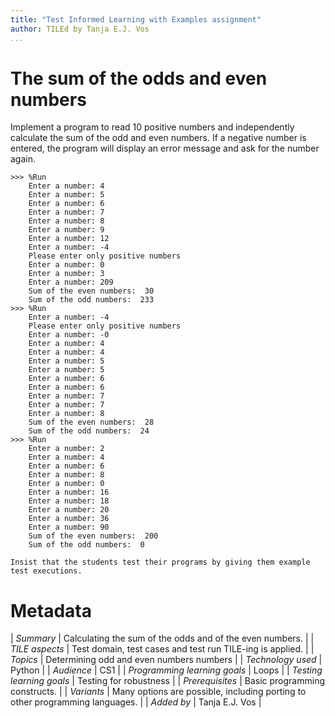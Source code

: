 ```yaml
---
title: "Test Informed Learning with Examples assignment"
author: TILEd by Tanja E.J. Vos
...
```


# The sum of the odds and even numbers





Implement a program to read 10 positive numbers and independently
calculate the sum of the odd and even numbers. If a negative number
is entered, the program will display an error message and ask for
the number again.

```small
>>> %Run 
    Enter a number: 4
    Enter a number: 5
    Enter a number: 6
    Enter a number: 7
    Enter a number: 8
    Enter a number: 9
    Enter a number: 12
    Enter a number: -4
    Please enter only positive numbers
    Enter a number: 0
    Enter a number: 3
    Enter a number: 209
    Sum of the even numbers:  30
    Sum of the odd numbers:  233
>>> %Run
    Enter a number: -4
    Please enter only positive numbers
    Enter a number: -0
    Enter a number: 4
    Enter a number: 4
    Enter a number: 5
    Enter a number: 5
    Enter a number: 6
    Enter a number: 6
    Enter a number: 7
    Enter a number: 7
    Enter a number: 8
    Sum of the even numbers:  28
    Sum of the odd numbers:  24
>>> %Run 
    Enter a number: 2
    Enter a number: 4
    Enter a number: 6
    Enter a number: 8
    Enter a number: 0
    Enter a number: 16
    Enter a number: 18
    Enter a number: 20
    Enter a number: 36
    Enter a number: 90
    Sum of the even numbers:  200
    Sum of the odd numbers:  0
```

```testruntile
Insist that the students test their programs by giving them example
test executions.
```

# Metadata

| *Summary*                     | Calculating the sum of the odds and of the even numbers. |
| *TILE aspects*                | Test domain, test cases and test run TILE-ing is applied. |
| *Topics*                      | Determining odd and even numbers numbers |
| *Technology used*             | Python |
| *Audience*                    | CS1 |
| *Programming learning goals*  | Loops |
| *Testing learning goals*      | Testing for robustness |
| *Prerequisites*               | Basic programming constructs. |
| *Variants*                    | Many options are possible, including porting to other programming languages. | 
| *Added by*                    | Tanja E.J. Vos |   

